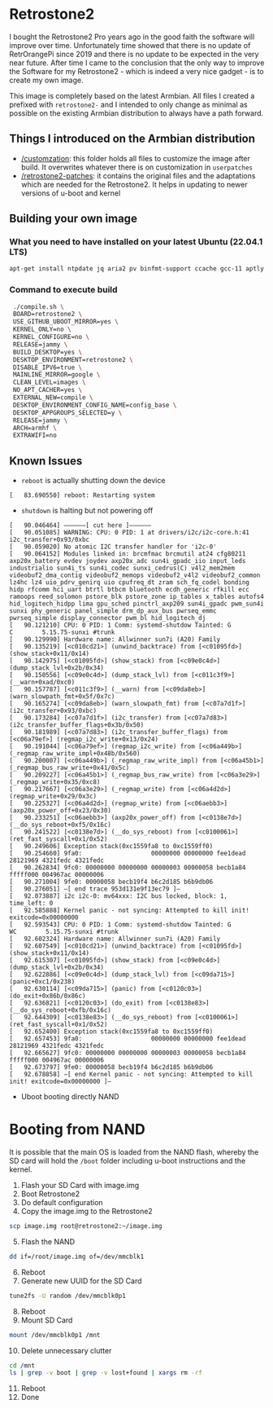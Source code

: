 # Retrostone2
I bought the Retrostone2 Pro years ago in the good faith the software will improve over time. Unfortunately time showed 
that there is no update of RetrOrangePi since 2019 and there is no update to be expected in the very near future.
After time I came to the conclusion that the only way to improve the Software for my Retrostone2 - which is indeed
a very nice gadget - is to create my own image.

This image is completely based on the latest Armbian. All files I created a prefixed with `retrostone2-` and I intended
to only change as minimal as possible on the existing Armbian distribution to always have a path forward.

## Things I introduced on the Armbian distribution
* [/customzation](customization): this folder holds all files to customize the image after build. It overwrites whatever there is on customization in `userpatches`
* [/retrostone2-patches](retrostone2-patches): it contains the original files and the adaptations which are needed for the Retrostone2. It helps in updating to newer versions of u-boot and kernel

## Building your own image
### What you need to have installed on your latest Ubuntu (22.04.1 LTS)
```bash
apt-get install ntpdate jq aria2 pv binfmt-support ccache gcc-11 aptly bison build-essential debian-archive-keyring debian-keyring device-tree-compiler dwarves flex gcc-arm-linux-gnueabi gcc-aarch64-linux-gnu libbison-dev libc6-dev-armhf-cross libcrypto++-dev libelf-dev libfdt-dev libfile-fcntllock-perl libfl-dev liblz4-tool libncurses-dev libpython2.7-dev libssl-dev libusb-1.0-0-dev patchutils pixz pkg-config python3-distutils qemu-user-static swig u-boot-tools uuid-dev zlib1g-dev lib32ncurses-dev lib32stdc++6 libc6-i386 python2 apt-cacher-ng
```

### Command to execute build
```bash
 ./compile.sh \
 BOARD=retrostone2 \
 USE_GITHUB_UBOOT_MIRROR=yes \
 KERNEL_ONLY=no \
 KERNEL_CONFIGURE=no \
 RELEASE=jammy \
 BUILD_DESKTOP=yes \
 DESKTOP_ENVIRONMENT=retrostone2 \
 DISABLE_IPV6=true \
 MAINLINE_MIRROR=google \
 CLEAN_LEVEL=images \
 NO_APT_CACHER=yes \
 EXTERNAL_NEW=compile \
 DESKTOP_ENVIRONMENT_CONFIG_NAME=config_base \
 DESKTOP_APPGROUPS_SELECTED=y \
 RELEASE=jammy \
 ARCH=armhf \
 EXTRAWIFI=no
```

## Known Issues
* `reboot` is actually shutting down the device
 ```
 [   83.690550] reboot: Restarting system
```
* `shutdown` is halting but not powering off
 ```
[   90.046464] ——————[ cut here ]——————
[   90.051085] WARNING: CPU: 0 PID: 1 at drivers/i2c/i2c-core.h:41 i2c_transfer+0x93/0xbc
[   90.059020] No atomic I2C transfer handler for 'i2c-0'
[   90.064152] Modules linked in: brcmfmac brcmutil at24 cfg80211 axp20x_battery evdev joydev axp20x_adc sun4i_gpadc_iio input_leds industrialio sun4i_ts sun4i_codec sunxi_cedrus(C) v4l2_mem2mem videobuf2_dma_contig videobuf2_memops videobuf2_v4l2 videobuf2_common lz4hc lz4 uio_pdrv_genirq uio cpufreq_dt zram sch_fq_codel bonding hidp rfcomm hci_uart btrtl btbcm bluetooth ecdh_generic rfkill ecc ramoops reed_solomon pstore_blk pstore_zone ip_tables x_tables autofs4 hid_logitech_hidpp lima gpu_sched pinctrl_axp209 sun4i_gpadc pwm_sun4i sunxi phy_generic panel_simple drm_dp_aux_bus pwrseq_emmc pwrseq_simple display_connector pwm_bl hid_logitech_dj
[   90.121210] CPU: 0 PID: 1 Comm: systemd-shutdow Tainted: G         C        5.15.75-sunxi #trunk
[   90.129990] Hardware name: Allwinner sun7i (A20) Family
[   90.135219] [<c010cd21>] (unwind_backtrace) from [<c01095fd>] (show_stack+0x11/0x14)
[   90.142975] [<c01095fd>] (show_stack) from [<c09e0c4d>] (dump_stack_lvl+0x2b/0x34)
[   90.150556] [<c09e0c4d>] (dump_stack_lvl) from [<c011c3f9>] (__warn+0xad/0xc0)
[   90.157787] [<c011c3f9>] (__warn) from [<c09da8eb>] (warn_slowpath_fmt+0x5f/0x7c)
[   90.165274] [<c09da8eb>] (warn_slowpath_fmt) from [<c07a7d1f>] (i2c_transfer+0x93/0xbc)
[   90.173284] [<c07a7d1f>] (i2c_transfer) from [<c07a7d83>] (i2c_transfer_buffer_flags+0x3b/0x50)
[   90.181989] [<c07a7d83>] (i2c_transfer_buffer_flags) from [<c06a79ef>] (regmap_i2c_write+0x13/0x24)
[   90.191044] [<c06a79ef>] (regmap_i2c_write) from [<c06a449b>] (_regmap_raw_write_impl+0x48b/0x560)
[   90.200007] [<c06a449b>] (_regmap_raw_write_impl) from [<c06a45b1>] (_regmap_bus_raw_write+0x41/0x5c)
[   90.209227] [<c06a45b1>] (_regmap_bus_raw_write) from [<c06a3e29>] (_regmap_write+0x35/0xc8)
[   90.217667] [<c06a3e29>] (_regmap_write) from [<c06a4d2d>] (regmap_write+0x29/0x3c)
[   90.225327] [<c06a4d2d>] (regmap_write) from [<c06aebb3>] (axp20x_power_off+0x23/0x30)
[   90.233251] [<c06aebb3>] (axp20x_power_off) from [<c0138e7d>] (__do_sys_reboot+0xf5/0x16c)
[   90.241522] [<c0138e7d>] (__do_sys_reboot) from [<c0100061>] (ret_fast_syscall+0x1/0x52)
[   90.249606] Exception stack(0xc1559fa8 to 0xc1559ff0)
[   90.254660] 9fa0:                   00000000 00000000 fee1dead 28121969 4321fedc 4321fedc
[   90.262834] 9fc0: 00000000 00000000 00000003 00000058 becb1a84 fffff000 004967ac 00000006
[   90.271004] 9fe0: 00000058 becb19f4 b6c2d185 b6b9db06
[   90.276051] —[ end trace 953d131e9f13ec79 ]—
[   92.073887] i2c i2c-0: mv64xxx: I2C bus locked, block: 1, time_left: 0
[   92.585888] Kernel panic - not syncing: Attempted to kill init! exitcode=0x00000000
[   92.593543] CPU: 0 PID: 1 Comm: systemd-shutdow Tainted: G        WC        5.15.75-sunxi #trunk
[   92.602324] Hardware name: Allwinner sun7i (A20) Family
[   92.607549] [<c010cd21>] (unwind_backtrace) from [<c01095fd>] (show_stack+0x11/0x14)
[   92.615307] [<c01095fd>] (show_stack) from [<c09e0c4d>] (dump_stack_lvl+0x2b/0x34)
[   92.622886] [<c09e0c4d>] (dump_stack_lvl) from [<c09da715>] (panic+0xc1/0x238)
[   92.630114] [<c09da715>] (panic) from [<c0120c03>] (do_exit+0x86b/0x86c)
[   92.636821] [<c0120c03>] (do_exit) from [<c0138e83>] (__do_sys_reboot+0xfb/0x16c)
[   92.644309] [<c0138e83>] (__do_sys_reboot) from [<c0100061>] (ret_fast_syscall+0x1/0x52)
[   92.652400] Exception stack(0xc1559fa8 to 0xc1559ff0)
[   92.657453] 9fa0:                   00000000 00000000 fee1dead 28121969 4321fedc 4321fedc
[   92.665627] 9fc0: 00000000 00000000 00000003 00000058 becb1a84 fffff000 004967ac 00000006
[   92.673797] 9fe0: 00000058 becb19f4 b6c2d185 b6b9db06
[   92.678858] —[ end Kernel panic - not syncing: Attempted to kill init! exitcode=0x00000000 ]—
```
* Uboot booting directly NAND 

# Booting from NAND
It is possible that the main OS is loaded from the NAND flash, whereby the SD card will hold the `/boot` folder including
u-boot instructions and the kernel. 

1. Flash your SD Card with image.img
2. Boot Retrostone2
3. Do default configuration
4. Copy the image.img to the Retrostone2 
 ```bash
scp image.img root@retrostone2:~/image.img
```
5. Flash the NAND
 ```bash
dd if=/root/image.img of=/dev/mmcblk1
```
6. Reboot
7. Generate new UUID for the SD Card
 ```bash
tune2fs -U random /dev/mmcblk0p1
```
8. Reboot
9. Mount SD Card
 ```bash
mount /dev/mmcblk0p1 /mnt
```
10. Delete unnecessary clutter
 ```bash
cd /mnt
ls | grep -v boot | grep -v lost+found | xargs rm -rf
```
11. Reboot
12. Done
